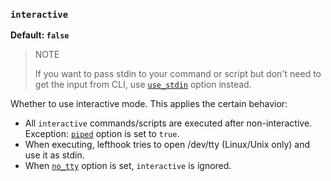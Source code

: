 ### `interactive`

**Default: `false`**

> NOTE
>
> If you want to pass stdin to your command or script but don't need to get the input from CLI, use [`use_stdin`](./use_stdin.md) option instead.


Whether to use interactive mode. This applies the certain behavior:
- All `interactive` commands/scripts are executed after non-interactive. Exception: [`piped`](./piped.md) option is set to `true`.
- When executing, lefthook tries to open /dev/tty (Linux/Unix only) and use it as stdin.
- When [`no_tty`](./no_tty.md) option is set, `interactive` is ignored.
